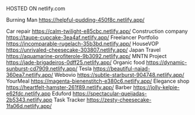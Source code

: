 HOSTED ON netlify.com

Burning Man https://helpful-pudding-450f8c.netlify.app/

Car repair https://calm-twilight-e85cbc.netlify.app/
Construction company https://taupe-cupcake-3ea4af.netlify.app/
Freelancer Portfolio https://incomparable-rugelach-35b3bd.netlify.app/
HouseVOP https://unrivaled-cheesecake-303807.netlify.app/
Japan Travel https://aquamarine-profiterole-9b3092.netlify.app/
MNTN Project https://jade-brigadeiros-0dff25.netlify.app/
Organic food https://dynamic-sunburst-cd7909.netlify.app/
Tesla https://beautiful-naiad-360ea7.netlify.app/
Webovio https://subtle-starburst-904748.netlify.app/
YourMeal https://magenta-bienenstitch-e380c6.netlify.app/
Elegance shop https://heartfelt-hamster-261f89.netlify.app/
Barber https://jolly-kelpie-e62fdc.netlify.app
Eduford https://spectacular-queijadas-2b5343.netlify.app
Task Tracker https://zesty-cheesecake-1fa06d.netlify.app/
